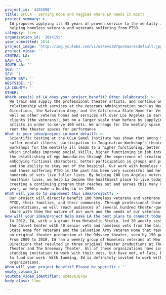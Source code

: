 ```yaml
---
project_id: '4102098'
title: SFCLA - Serving Hope and Veggies where LA needs it most!
project_summary: >-
  IW proposes applying its 45 years of proven service to the mentally ill to
  helping homeless veterans and veterans suffering from PTSD.
category: live
organization_id: '2014155'
year_submitted: 2014
project_image: 'http://img.youtube.com/vi/uz4evo3B7qw/maxresdefault.jpg'
project_video: ''
CENTRAL LA: ''
EAST LA: ''
SOUTH LA: ''
SGV: ''
SFV: '1'
SOUTH BAY: ''
WESTSIDE: '1'
LA COUNTY: ''
OTHER: ''
Which area(s) of LA does your project benefit? Other (elaborate): >-
  We train and supply the professional theater artists, and continue our 20 year
  relationship with services at the Veterans Administration such as New
  Directions, the Salvation Army, and the California State Home for Veterans, as
  well as other veteran homes and services all over Los Angeles in serving their
  clients (the veterans), but on a larger scale than before by supplying more
  artists in order to serve 100 vets. We arrange for the meeting space, and then
  rent the theater spaces for performance
What is your idea/project in more detail?: >-
  Scientific testing at the UCLA Semel Institute has shown that among those who
  suffer mental illness, participation in Imagination Workshop's theater
  workshops for the mentally ill leads to a higher functioning, better life,
  which includes improved social skills, higher functioning in job interviews,
  the establishing of ego boundaries through the experience of creating and
  embodying fictional characters, better participation in groups and programs,
  and the ability to stay out of the hospital. Our work with homeless veterans
  and those suffering PTSD in the past has been very successful and helped
  hundreds of vets live fuller lives. By helping 100 Los Angeles veterans live
  healthier lives, we help La become the healthiest place to live today. By
  creating a continuing program that reaches out and serves this many vets every
  year, we help make a heathy LA in 2050.
What will you do to implement this idea/project?: >-
  Our project will directly benefit 100 homeless veterans and veterans suffering
  PTSD, their families, and their community. Through professional theater
  presentations, we will reach audiences of several hundred theater-goers and
  share with them the nature of our work and the needs of our veterans.
How will your idea/project help make LA the best place to connect today? In LA2050?: >-
  In 2012, IW, with a a grant from Metabolic Studio, led 20 weekly sessions at
  the Calvet Center with 40 senior vets and homeless vets from the California
  State Home for Veterans and the Salvation Army Veteran Home that resulted in
  an original theater production at the Odyssey theater, seen by 150 people.
  From 2000 to 2010, IW ran a weekly group of homeless veterans at New
  Directions that resulted in three original theater productions at Theater
  Theater and The Greenway Theater. All of these organizations have issued IW a
  standing invitation to work with their vets, but have not, of late, been able
  to fund our work. With funding, IW is definitely invited to work with these
  organizations.
Whom will your project benefit? Please be specific.: ''
empty_column_1: ''
youtube_video_identifier: uz4evo3B7qw
body_class: lime

---
```

